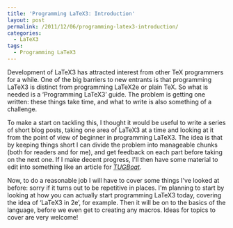 ```yaml
---
title: 'Programming LaTeX3: Introduction'
layout: post
permalink: /2011/12/06/programming-latex3-introduction/
categories:
  - LaTeX3
tags:
  - Programming LaTeX3
---
```

Development of LaTeX3 has attracted interest from other TeX programmers for a while. One of the big barriers to new entrants is that programming LaTeX3 is distinct from programming LaTeX2e or plain TeX. So what is needed is a ‘Programming LaTeX3’ guide. The problem is getting one written: these things take time, and what to write is also something of a challenge.

To make a start on tackling this, I thought it would be useful to write a series of short blog posts, taking one area of LaTeX3 at a time and looking at it from the point of view of beginner in programming LaTeX3. The idea is that by keeping things short I can divide the problem into manageable chunks (both for readers and for me), and get feedback on each part before taking on the next one. If I make decent progress, I'll then have some material to edit into something like an article for [_TUGBoat_](https://tug.org/tugboat).

Now, to do a reasonable job I will have to cover some things I've looked at before: sorry if it turns out to be repetitive in places. I'm planning to start by looking at how you can actually start programming LaTeX3 today, covering the idea of ‘LaTeX3 in 2e’, for example. Then it will be on to the basics of the language, before we even get to creating any macros. Ideas for topics to cover are very welcome!
